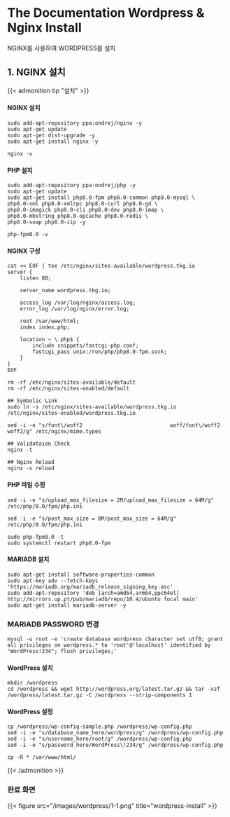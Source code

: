 # The Documentation Wordpress & Nginx Install


NGINX를 사용하여 WORDPRESS를 설치

## 1. NGINX 설치
{{< admonition tip "설치" >}}
#### NGINX 설치
```shell
sudo add-apt-repository ppa:ondrej/nginx -y
sudo apt-get update
sudo apt-get dist-upgrade -y
sudo apt-get install nginx -y

nginx -v
```
#### PHP 설치
```shell
sudo add-apt-repository ppa:ondrej/php -y
sudo apt-get update
sudo apt-get install php8.0-fpm php8.0-common php8.0-mysql \
php8.0-xml php8.0-xmlrpc php8.0-curl php8.0-gd \
php8.0-imagick php8.0-cli php8.0-dev php8.0-imap \
php8.0-mbstring php8.0-opcache php8.0-redis \
php8.0-soap php8.0-zip -y

php-fpm8.0 -v
```

#### NGINX 구성
```shell
cat << EOF | tee /etc/nginx/sites-available/wordpress.tkg.io
server {
    listen 80;

    server_name wordpress.tkg.io;

    access_log /var/log/nginx/access.log;
    error_log /var/log/nginx/error.log;

    root /var/www/html;
    index index.php;

    location ~ \.php$ {
        include snippets/fastcgi-php.conf;
        fastcgi_pass unix:/run/php/php8.0-fpm.sock;
    }
}
EOF

rm -rf /etc/nginx/sites-available/default
rm -rf /etc/nginx/sites-enabled/default

## Symbolic Link
sudo ln -s /etc/nginx/sites-available/wordpress.tkg.io /etc/nginx/sites-enabled/wordpress.tkg.io

sed -i -e "s/font\/woff2                            woff/font\/woff2                            woff2/g" /etc/nginx/mime.types

## Validataion Check
nginx -t

## Nginx Reload
nginx -s reload
```

#### PHP 파일 수정
```shell
sed -i -e "s/upload_max_filesize = 2M/upload_max_filesize = 64M/g" /etc/php/8.0/fpm/php.ini

sed -i -e "s/post_max_size = 8M/post_max_size = 64M/g" /etc/php/8.0/fpm/php.ini

sudo php-fpm8.0 -t
sudo systemctl restart php8.0-fpm
```
#### MARIADB 설치
```shell
sudo apt-get install software-properties-common
sudo apt-key adv --fetch-keys 'https://mariadb.org/mariadb_release_signing_key.asc'
sudo add-apt-repository 'deb [arch=amd64,arm64,ppc64el] http://mirrors.up.pt/pub/mariadb/repo/10.4/ubuntu focal main'
sudo apt-get install mariadb-server -y
```
### MARIADB PASSWORD 변경
```shell
mysql -u root -e 'create database wordpress character set utf8; grant all privileges on wordpress.* to 'root'@'localhost' identified by "WordPress!234"; flush privileges;'
```

#### WordPress 설치
```shell
mkdir /wordpress
cd /wordpress && wget http://wordpress.org/latest.tar.gz && tar -xzf /wordpress/latest.tar.gz -C /wordpress --strip-components 1

```
#### WordPress 설정
```shell
cp /wordpress/wp-config-sample.php /wordpress/wp-config.php
sed -i -e "s/database_name_here/wordpress/g" /wordpress/wp-config.php
sed -i -e "s/username_here/root/g" /wordpress/wp-config.php
sed -i -e "s/password_here/WordPress\!234/g" /wordpress/wp-config.php

cp -R * /var/www/html/
```
{{< /admonition >}}

### 완료 화면

{{< figure src="/images/wordpress/1-1.png" title="wordpress-install" >}}
